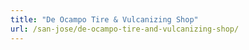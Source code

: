 ```yaml
---
title: "De Ocampo Tire & Vulcanizing Shop"
url: /san-jose/de-ocampo-tire-and-vulcanizing-shop/
---
```


